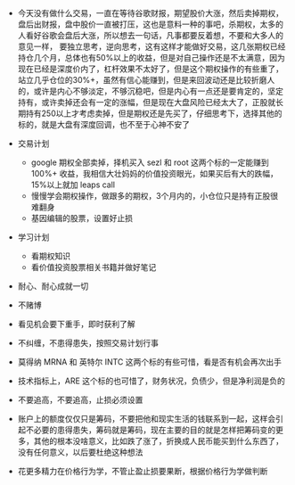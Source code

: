 - 今天没有做什么交易，一直在等待谷歌财报，期望股价大涨，然后卖掉期权，盘后出财报，盘中股价一直被打压，这也是意料一种的事吧，杀期权，太多的人看好谷歌会盘后大涨，所以想去一句话，凡事都要反着想，不要和大多人的意见一样， 要独立思考，逆向思考，这有这样才能做好交易，这几张期权已经持仓几个月，总体也有50%以上的收益，但是对自己操作还是不太满意，因为现在已经是深度价内了，杠杆效果不太好了，但是这个期权操作的有些重了，站立几乎仓位的30%+，虽然有信心能赚到，但是来回波动还是比较折磨人的，或许是内心不够淡定，不够沉稳吧，但是内心有一点还是要肯定的，坚定持有，或许卖掉还会有一定的涨幅，但是现在大盘风险已经太大了，正股就长期持有250以上才考虑卖掉，但是期权还是先买了，仔细思考下，选择其他的标的，就是大盘有深度回调，也不至于心神不安了

- 交易计划
	- google 期权全部卖掉，择机买入 sezl 和 root  这两个标的一定能赚到 100%+ 收益，我相信大壮妈妈的价值投资眼光，如果买后有大的跌幅，15%以上就加 leaps call 
	- 慢慢学会期权操作，做跟多的期权，3个月内的，小仓位只是持有正股很难翻身
	- 基因编辑的股票，设置好止损
- 学习计划
	- 看期权知识
	- 看价值投资股票相关书籍并做好笔记
- 耐心、耐心成就一切
- 不赌博
- 看见机会要下重手，即时获利了解
- 不纠缠，不患得患失，按照交易计划行事
- 莫得纳 MRNA 和 英特尔 INTC 这两个标的有些可惜，看是否有机会再次出手
- 技术指标上，ARE 这个标的也可惜了，财务状况，负债少，但是净利润是负的
- 不要追高，不要追高，止损必须设置
- 账户上的额度仅仅只是筹码，不要把他和现实生活的钱联系到一起，这样会引起不必要的患得患失，筹码就是筹码，现在主要的目的就是怎样把筹码变的更多，其他的根本没啥意义，比如跌了涨了，折换成人民币能买到什么东西了，没有任何意义，以后要杜绝这种想法
- 花更多精力在价格行为学，不管止盈止损要果断，根据价格行为学做判断